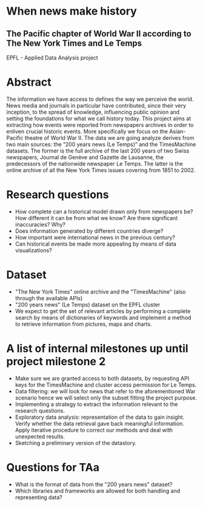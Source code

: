 # When news make history
## The Pacific chapter of World War II according to The New York Times and Le Temps 
EPFL - Applied Data Analysis project  
# Abstract
The information we have access to defines the way we perceive the world. News media and journals in particular have contributed, since their very inception, to the spread of knowledge, influencing public opinion and setting the foundations for what we call history today. This project aims at extracting how events were reported from newspapers archives in order to enliven crucial historic events. More specifically we focus on the Asian-Pacific theatre of World War II.
The data we are going analyze derives from two main sources: the “200 years news (Le Temps)” and the TimesMachine datasets. The former is the full archive of the last 200 years of two Swiss newspapers, Journal de Genève and Gazette de Lausanne, the predecessors of the nationwide newspaper Le Temps. The latter is the online archive of all the New York Times issues covering from 1851 to 2002. 


# Research questions
- How complete can a historical model drawn only from newspapers be? How different it can be from what we know? Are there significant inaccuracies? Why?
- Does information generated by different countries diverge? 
- How important were international news in the previous century?
- Can historical events be made more appealing by means of data visualizations?


# Dataset
* "The New York Times" online archive and the "TimesMachine" (also through the available APIs)
* "200 years news" (Le Temps) dataset on the EPFL cluster 
* We expect to get the set of relevant articles by performing a complete search by means of dictionaries of keywords and implement a method to retrieve information from pictures, maps and charts.

# A list of internal milestones up until project milestone 2

- Make sure we are granted access to both datasets, by requesting API keys for the TimesMachine and cluster access permission for Le Temps.
- Data filtering: we will look for news that refer to the aforementioned War scenario hence we will select only the subset fitting the project purpose. 
- Implementing a strategy to extract the information relevant to the research questions. 
- Exploratory data analysis: representation of the data to gain insight. Verify whether the data retrieval gave back meaningful information. Apply iterative procedure to correct our methods and deal with unexpected results.
- Sketching a preliminary version of the datastory.

# Questions for TAa
- What is the format of data from the "200 years news" dataset?
- Which libraries and frameworks are allowed for both handling and representing data?

